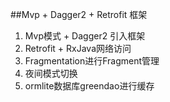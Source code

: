 ##Mvp + Dagger2 + Retrofit 框架 

1. Mvp模式 + Dagger2 引入框架
2. Retrofit + RxJava网络访问
3. Fragmentation进行Fragment管理
4. 夜间模式切换
5. ormlite数据库greendao进行缓存
